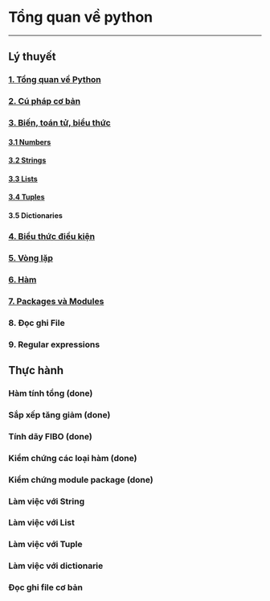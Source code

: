 # Tổng quan về python
---
## Lý thuyết
### [1. Tổng quan về Python](docs/python-overview.md)
### [2. Cú pháp cơ bản](docs/python-syntax.md)
### [3. Biến, toán tử, biểu thức](docs/variables-operator.md)
#### [3.1 Numbers](docs/numbers.md)
#### [3.2 Strings](docs/string.md)
#### [3.3 Lists](docs/list.md)
#### [3.4 Tuples](docs/tuple.md)
#### 3.5 Dictionaries
### [4. Biểu thức điều kiện](docs/conditional.md)
### [5. Vòng lặp](docs/loop.md)
### [6. Hàm](docs/function.md)
### [7. Packages và Modules](docs/module-package.md)
### 8. Đọc ghi File
### 9. Regular expressions

## Thực hành
### Hàm tính tổng (done)
### Sắp xếp tăng giảm (done)
### Tính dãy FIBO (done)
### Kiểm chứng các loại hàm (done)
### Kiểm chứng module package (done)
### Làm việc với String
### Làm việc với List
### Làm việc với Tuple
### Làm việc với dictionarie
### Đọc ghi file cơ bản 
